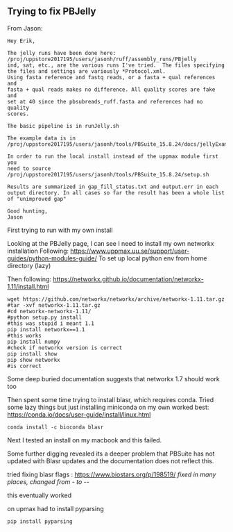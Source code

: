 ## Trying to fix PBJelly

From Jason:
```
Hey Erik,

The jelly runs have been done here:
/proj/uppstore2017195/users/jasonh/ruff/assembly_runs/PBjelly
ind, sat, etc., are the various runs I've tried.  The files specifying
the files and settings are variously *Protocol.xml.
Using fasta reference and fastq reads, or a fasta + qual references and
fasta + qual reads makes no difference. All quality scores are fake and
set at 40 since the pbsubreads_ruff.fasta and references had no quality
scores.

The basic pipeline is in runJelly.sh

The example data is in
/proj/uppstore2017195/users/jasonh/tools/PBSuite_15.8.24/docs/jellyExample

In order to run the local install instead of the uppmax module first you
need to source
/proj/uppstore2017195/users/jasonh/tools/PBSuite_15.8.24/setup.sh

Results are summarized in gap_fill_status.txt and output.err in each
output directory. In all cases so far the result has been a whole list
of "unimproved gap"

Good hunting,
Jason
```

First trying to run with my own install

Looking at the PBJelly page, I can see I need to install my own networkx installation
Following: https://www.uppmax.uu.se/support/user-guides/python-modules-guide/
To set up local python env from home directory (lazy)

Then following: https://networkx.github.io/documentation/networkx-1.11/install.html
```
wget https://github.com/networkx/networkx/archive/networkx-1.11.tar.gz
#tar -xvf networkx-1.11.tar.gz
#cd networkx-networkx-1.11/
#python setup.py install
#this was stupid i meant 1.1
pip install networkx==1.1
#this works
pip install numpy
#check if networkx version is correct
pip install show
pip show networkx
#is correct
```

Some deep buried documentation suggests that networkx 1.7 should work too


Then spent some time trying to install blasr, which requires conda. Tried some lazy things but just installing miniconda on my own worked best:
https://conda.io/docs/user-guide/install/linux.html
```
conda install -c bioconda blasr
````

Next I tested an install on my macbook and this failed.

Some further digging revealed its a deeper problem that PBSuite has not updated with Blasr updates and the documentation does not reflect this.

tried fixing blasr flags : https://www.biostars.org/p/198519/
*fixed in many places, changed from - to --*

this eventually worked

on upmax had to install pyparsing
```
pip install pyparsing
```
